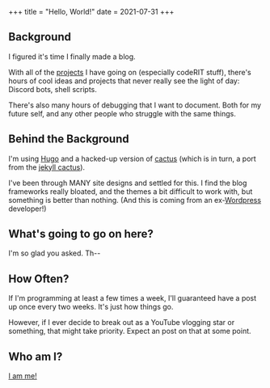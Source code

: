 +++
title = "Hello, World!"
date = 2021-07-31
+++

## Background

I figured it's time I finally made a blog.

With all of the [projects](https://github.com/peterkos) I have going on (especially codeRIT stuff), there's hours of cool ideas and projects that never really see the light of day: Discord bots, shell scripts.

There's also many hours of debugging that I want to document. Both for my future self, and any other people who struggle with the same things.

## Behind the Background

I'm using [Hugo](https://gohugo.io/) and a hacked-up version of [cactus](https://github.com/monkeyWzr/hugo-theme-cactus) (which is in turn, a port from the [jekyll cactus](https://github.com/probberechts/hexo-theme-cactus)).

I've been through MANY site designs and settled for this. I find the blog frameworks really bloated, and the themes a bit difficult to work with, but something is better than nothing. (And this is coming from an ex-[Wordpress](github.com/peterkos/bcnpsa) developer!)

## What's going to go on here?

I'm so glad you asked. Th--


## How Often?

If I'm programming at least a few times a week, I'll guaranteed have a post up once every two weeks. It's just how things go.

However, if I ever decide to break out as a YouTube vlogging star or something, that might take priority. Expect an post on that at some point.


## Who am I?

[I am me!](https://youtu.be/gpLfZUdr-KM?t=16)